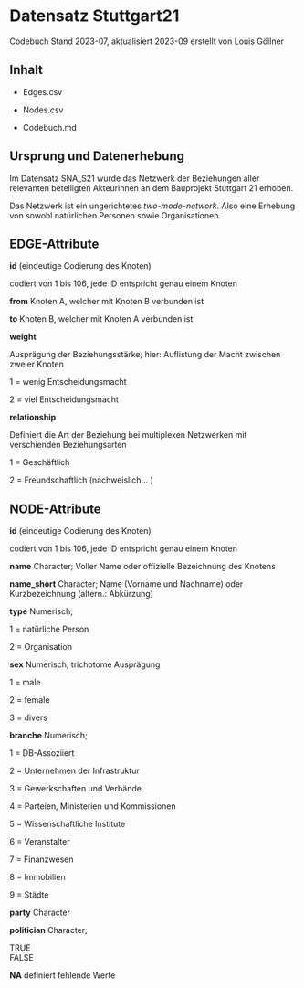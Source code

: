 # Datensatz Stuttgart21

Codebuch Stand 2023-07, aktualisiert 2023-09 erstellt von Louis Göllner

## Inhalt

-   Edges.csv

-   Nodes.csv

-   Codebuch.md

<div>

## Ursprung und Datenerhebung

Im Datensatz SNA_S21 wurde das Netzwerk der Beziehungen aller relevanten beteiligten Akteurinnen an dem Bauprojekt Stuttgart 21 erhoben.

Das Netzwerk ist ein ungerichtetes *two-mode-network*. Also eine Erhebung von sowohl natürlichen Personen sowie Organisationen.

</div>

<div>

## EDGE-Attribute

**id** (eindeutige Codierung des Knoten)

codiert von 1 bis 106, jede ID entspricht genau einem Knoten

**from** Knoten A, welcher mit Knoten B verbunden ist

**to** Knoten B, welcher mit Knoten A verbunden ist

**weight**

Ausprägung der Beziehungsstärke; hier: Auflistung der Macht zwischen zweier Knoten

1 = wenig Entscheidungsmacht

2 = viel Entscheidungsmacht

**relationship**

Definiert die Art der Beziehung bei multiplexen Netzwerken mit verschienden Beziehungsarten

1 = Geschäftlich

2 = Freundschaftlich (nachweislich... )

</div>

<div>

## NODE-Attribute

**id** (eindeutige Codierung des Knoten)

codiert von 1 bis 106, jede ID entspricht genau einem Knoten

**name** Character; Voller Name oder offizielle Bezeichnung des Knotens

**name_short** Character; Name (Vorname und Nachname) oder Kurzbezeichnung (altern.: Abkürzung)

**type** Numerisch;

1 = natürliche Person

2 = Organisation

**sex** Numerisch; trichotome Ausprägung

1 = male

2 = female

3 = divers

**branche** Numerisch;

1 = DB-Assoziiert

2 = Unternehmen der Infrastruktur

3 = Gewerkschaften und Verbände

4 = Parteien, Ministerien und Kommissionen

5 = Wissenschaftliche Institute

6 = Veranstalter

7 = Finanzwesen

8 = Immobilien

9 = Städte

**party** Character

**politician** Character;

TRUE\
FALSE

**NA** definiert fehlende Werte

</div>

